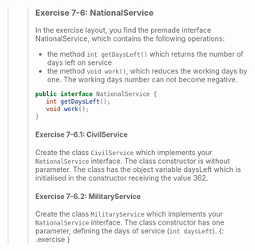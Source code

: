 >> ### Exercise 7-6: NationalService
>>
>> In the exercise layout, you find the premade interface NationalService, which contains the following operations:
>>* the method `int getDaysLeft()` which returns the number of days left on service
>>* the method `void work()`, which reduces the working days by one. The working days number can not become negative.
>> ```java
>>public interface NationalService {
>>    int getDaysLeft();
>>    void work();
>>}
>> ```
>>
>>#### Exercise 7-6.1: CivilService
>>
>>Create the class `CivilService` which implements your `NationalService` interface. The class constructor is without parameter. The class has the object variable daysLeft which is initialised in the constructor receiving the value 362.
>>
>>#### Exercise 7-6.2: MilitaryService
>> Create the class `MilitaryService` which implements your `NationalService` interface. The class constructor has one parameter, defining the days of service (`int daysLeft`).
>{: .exercise }